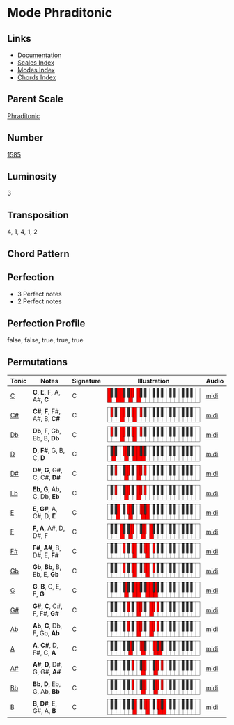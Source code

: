 # Mode Phraditonic

## Links

- [Documentation](README.md)
- [Scales Index](Scales.md)
- [Modes Index](Modes.md)
- [Chords Index](Chords.md)

## Parent Scale

[Phraditonic](ScalePhraditonic.md)

## Number

[1585](https://ianring.com/musictheory/scales/1585)

## Luminosity

3

## Transposition

4, 1, 4, 1, 2

## Chord Pattern



## Perfection

- 3 Perfect notes
- 2 Perfect notes

## Perfection Profile

false, false, true, true, true

## Permutations

| Tonic | Notes | Signature | Illustration | Audio |
|-------|-------|-----------|--------------|-------|
| [C](ModeCNaturalPhraditonic.md) | **C**, **E**, F, A, A#, **C** | C | ![CNaturalPhraditonic](ModeCNaturalPhraditonic.png) | [midi](https://github.com/edipermadi/music/blob/main/docs/ModeCNaturalPhraditonic.mid?raw=true) |
| [C#](ModeCSharpPhraditonic.md) | **C#**, **F**, F#, A#, B, **C#** | C | ![CSharpPhraditonic](ModeCSharpPhraditonic.png) | [midi](https://github.com/edipermadi/music/blob/main/docs/ModeCSharpPhraditonic.mid?raw=true) |
| [Db](ModeDFlatPhraditonic.md) | **Db**, **F**, Gb, Bb, B, **Db** | C | ![DFlatPhraditonic](ModeDFlatPhraditonic.png) | [midi](https://github.com/edipermadi/music/blob/main/docs/ModeDFlatPhraditonic.mid?raw=true) |
| [D](ModeDNaturalPhraditonic.md) | **D**, **F#**, G, B, C, **D** | C | ![DNaturalPhraditonic](ModeDNaturalPhraditonic.png) | [midi](https://github.com/edipermadi/music/blob/main/docs/ModeDNaturalPhraditonic.mid?raw=true) |
| [D#](ModeDSharpPhraditonic.md) | **D#**, **G**, G#, C, C#, **D#** | C | ![DSharpPhraditonic](ModeDSharpPhraditonic.png) | [midi](https://github.com/edipermadi/music/blob/main/docs/ModeDSharpPhraditonic.mid?raw=true) |
| [Eb](ModeEFlatPhraditonic.md) | **Eb**, **G**, Ab, C, Db, **Eb** | C | ![EFlatPhraditonic](ModeEFlatPhraditonic.png) | [midi](https://github.com/edipermadi/music/blob/main/docs/ModeEFlatPhraditonic.mid?raw=true) |
| [E](ModeENaturalPhraditonic.md) | **E**, **G#**, A, C#, D, **E** | C | ![ENaturalPhraditonic](ModeENaturalPhraditonic.png) | [midi](https://github.com/edipermadi/music/blob/main/docs/ModeENaturalPhraditonic.mid?raw=true) |
| [F](ModeFNaturalPhraditonic.md) | **F**, **A**, A#, D, D#, **F** | C | ![FNaturalPhraditonic](ModeFNaturalPhraditonic.png) | [midi](https://github.com/edipermadi/music/blob/main/docs/ModeFNaturalPhraditonic.mid?raw=true) |
| [F#](ModeFSharpPhraditonic.md) | **F#**, **A#**, B, D#, E, **F#** | C | ![FSharpPhraditonic](ModeFSharpPhraditonic.png) | [midi](https://github.com/edipermadi/music/blob/main/docs/ModeFSharpPhraditonic.mid?raw=true) |
| [Gb](ModeGFlatPhraditonic.md) | **Gb**, **Bb**, B, Eb, E, **Gb** | C | ![GFlatPhraditonic](ModeGFlatPhraditonic.png) | [midi](https://github.com/edipermadi/music/blob/main/docs/ModeGFlatPhraditonic.mid?raw=true) |
| [G](ModeGNaturalPhraditonic.md) | **G**, **B**, C, E, F, **G** | C | ![GNaturalPhraditonic](ModeGNaturalPhraditonic.png) | [midi](https://github.com/edipermadi/music/blob/main/docs/ModeGNaturalPhraditonic.mid?raw=true) |
| [G#](ModeGSharpPhraditonic.md) | **G#**, **C**, C#, F, F#, **G#** | C | ![GSharpPhraditonic](ModeGSharpPhraditonic.png) | [midi](https://github.com/edipermadi/music/blob/main/docs/ModeGSharpPhraditonic.mid?raw=true) |
| [Ab](ModeAFlatPhraditonic.md) | **Ab**, **C**, Db, F, Gb, **Ab** | C | ![AFlatPhraditonic](ModeAFlatPhraditonic.png) | [midi](https://github.com/edipermadi/music/blob/main/docs/ModeAFlatPhraditonic.mid?raw=true) |
| [A](ModeANaturalPhraditonic.md) | **A**, **C#**, D, F#, G, **A** | C | ![ANaturalPhraditonic](ModeANaturalPhraditonic.png) | [midi](https://github.com/edipermadi/music/blob/main/docs/ModeANaturalPhraditonic.mid?raw=true) |
| [A#](ModeASharpPhraditonic.md) | **A#**, **D**, D#, G, G#, **A#** | C | ![ASharpPhraditonic](ModeASharpPhraditonic.png) | [midi](https://github.com/edipermadi/music/blob/main/docs/ModeASharpPhraditonic.mid?raw=true) |
| [Bb](ModeBFlatPhraditonic.md) | **Bb**, **D**, Eb, G, Ab, **Bb** | C | ![BFlatPhraditonic](ModeBFlatPhraditonic.png) | [midi](https://github.com/edipermadi/music/blob/main/docs/ModeBFlatPhraditonic.mid?raw=true) |
| [B](ModeBNaturalPhraditonic.md) | **B**, **D#**, E, G#, A, **B** | C | ![BNaturalPhraditonic](ModeBNaturalPhraditonic.png) | [midi](https://github.com/edipermadi/music/blob/main/docs/ModeBNaturalPhraditonic.mid?raw=true) |
